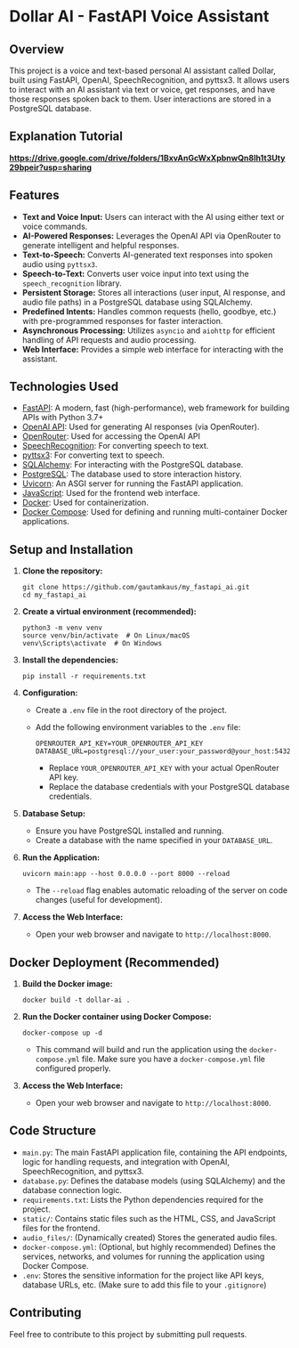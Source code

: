 # Dollar AI - FastAPI Voice Assistant

## Overview

This project is a voice and text-based personal AI assistant called Dollar, built using FastAPI, OpenAI, SpeechRecognition, and pyttsx3. It allows users to interact with an AI assistant via text or voice, get responses, and have those responses spoken back to them. User interactions are stored in a PostgreSQL database.
## Explanation Tutorial
**https://drive.google.com/drive/folders/1BxvAnGcWxXpbnwQn8lh1t3Uty29bpeir?usp=sharing**
## Features

*   **Text and Voice Input:** Users can interact with the AI using either text or voice commands.
*   **AI-Powered Responses:**  Leverages the OpenAI API via OpenRouter to generate intelligent and helpful responses.
*   **Text-to-Speech:** Converts AI-generated text responses into spoken audio using `pyttsx3`.
*   **Speech-to-Text:** Converts user voice input into text using the `speech_recognition` library.
*   **Persistent Storage:** Stores all interactions (user input, AI response, and audio file paths) in a PostgreSQL database using SQLAlchemy.
*   **Predefined Intents:** Handles common requests (hello, goodbye, etc.) with pre-programmed responses for faster interaction.
*   **Asynchronous Processing:** Utilizes `asyncio` and `aiohttp` for efficient handling of API requests and audio processing.
*   **Web Interface:** Provides a simple web interface for interacting with the assistant.

## Technologies Used

*   [FastAPI](https://fastapi.tiangolo.com/):  A modern, fast (high-performance), web framework for building APIs with Python 3.7+
*   [OpenAI API](https://openai.com/api/): Used for generating AI responses (via OpenRouter).
*   [OpenRouter](https://openrouter.ai/): Used for accessing the OpenAI API
*   [SpeechRecognition](https://pypi.org/project/SpeechRecognition/):  For converting speech to text.
*   [pyttsx3](https://pypi.org/project/pyttsx3/): For converting text to speech.
*   [SQLAlchemy](https://www.sqlalchemy.org/):  For interacting with the PostgreSQL database.
*   [PostgreSQL](https://www.postgresql.org/):  The database used to store interaction history.
*   [Uvicorn](https://www.uvicorn.org/):  An ASGI server for running the FastAPI application.
*   [JavaScript](https://www.javascript.com/): Used for the frontend web interface.
*   [Docker](https://www.docker.com/): Used for containerization.
*   [Docker Compose](https://docs.docker.com/compose/): Used for defining and running multi-container Docker applications.

## Setup and Installation

1.  **Clone the repository:**

    ```
    git clone https://github.com/gautamkaus/my_fastapi_ai.git
    cd my_fastapi_ai
    ```

2.  **Create a virtual environment (recommended):**

    ```
    python3 -m venv venv
    source venv/bin/activate  # On Linux/macOS
    venv\Scripts\activate  # On Windows
    ```

3.  **Install the dependencies:**

    ```
    pip install -r requirements.txt
    ```

4.  **Configuration:**

    *   Create a `.env` file in the root directory of the project.
    *   Add the following environment variables to the `.env` file:

        ```
        OPENROUTER_API_KEY=YOUR_OPENROUTER_API_KEY
        DATABASE_URL=postgresql://your_user:your_password@your_host:5432/your_database
        ```

        *   Replace `YOUR_OPENROUTER_API_KEY` with your actual OpenRouter API key.
        *   Replace the database credentials with your PostgreSQL database credentials.

5.  **Database Setup:**

    *   Ensure you have PostgreSQL installed and running.
    *   Create a database with the name specified in your `DATABASE_URL`.

6.  **Run the Application:**

    ```
    uvicorn main:app --host 0.0.0.0 --port 8000 --reload
    ```

    *   The `--reload` flag enables automatic reloading of the server on code changes (useful for development).

7. **Access the Web Interface:**

    * Open your web browser and navigate to `http://localhost:8000`.

## Docker Deployment (Recommended)

1.  **Build the Docker image:**

    ```
    docker build -t dollar-ai .
    ```

2.  **Run the Docker container using Docker Compose:**

    ```
    docker-compose up -d
    ```

    *   This command will build and run the application using the `docker-compose.yml` file.  Make sure you have a `docker-compose.yml` file configured properly.

3.  **Access the Web Interface:**

    *   Open your web browser and navigate to `http://localhost:8000`.

## Code Structure

*   `main.py`:  The main FastAPI application file, containing the API endpoints, logic for handling requests, and integration with OpenAI, SpeechRecognition, and pyttsx3.
*   `database.py`: Defines the database models (using SQLAlchemy) and the database connection logic.
*   `requirements.txt`:  Lists the Python dependencies required for the project.
*   `static/`: Contains static files such as the HTML, CSS, and JavaScript files for the frontend.
*   `audio_files/`:  (Dynamically created) Stores the generated audio files.
*   `docker-compose.yml`: (Optional, but highly recommended) Defines the services, networks, and volumes for running the application using Docker Compose.
*   `.env`: Stores the sensitive information for the project like API keys, database URLs, etc. (Make sure to add this file to your `.gitignore`)

## Contributing

Feel free to contribute to this project by submitting pull requests.


